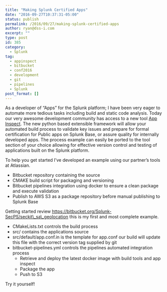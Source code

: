 ```yaml
---
title: "Making Splunk Certified Apps"
date: "2016-09-27T10:37:31-05:00"
status: publish
permalink: /2016/09/27/making-splunk-certified-apps
author: ryan@dss-i.com
excerpt: ""
type: post
id: 385
category:
  - Splunk
tag:
  - appinspect
  - bitbucket
  - conf2016
  - development
  - git
  - pipelines
  - Splunk
post_format: []
---
```


As a developer of “Apps” for the Splunk platform; I have been very eager to automate more tedious tasks including build and static code analysis. Today our very awesome development community has access to a new tool [App Inspect](http://dev.splunk.com/goto/appinspectdocs). The new python based extensible framework will allow your automated build process to validate key issues and prepare for formal certification for Public apps on Splunk Base, or assure quality for internally developed apps. The process example can easily be ported to the tool section of your choice allowing for effective version control and testing of applications built on the Splunk platform.

To help you get started I’ve developed an example using our partner’s tools at Atlassian.

- Bitbucket repository containing the source
- CMAKE build script for packaging and versioning
- Bitbucket pipelines integration using docker to ensure a clean package and execute validation
- Publish to AWS S3 as a package repository before manual publishing to Splunk Base

Getting started review https://bitbucket.org/Splunk-SecPS/seckit\_sa\_geolocation this is my first and most complete example.

- CMakeLists.txt controls the build process
- src/ contains the applications source
- src/default/app.conf.in is the template for app.conf our build will update this file with the correct version tag supplied by git
- bitbucket-pipelines.yml controls the pipelines automated integration process
  - Retrieve and deploy the latest docker image with build tools and app inspect
  - Package the app
  - Push to S3

Try it yourself!
